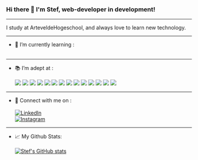 ### Hi there 👋 I'm Stef, web-developer in development!
________________________________________________________


I study at ArteveldeHogeschool, and always love to learn new technology.
________________________________________________________

- 🌱 I’m currently learning   :	<br> <br>

________________________________________________________

- 📚 I’m adept at   :	<br> <br>
![](https://img.shields.io/badge/Code-JavaScript-informational?style=flat&logo=JavaScript&color=323330)
![](https://img.shields.io/badge/Code-CSS3-informational?style=flat&logo=CSS3&color=1572B6)
![](https://img.shields.io/badge/Code-Sass-informational?style=flat&logo=Sass&color=CE679A)
![](https://img.shields.io/badge/Code-HTML5-informational?style=flat&logo=HTML5&color=E34F26)
![](https://img.shields.io/badge/Code-PHP-informational?style=flat&logo=PHP&color=777BB4)
![](https://img.shields.io/badge/Code-React-informational?style=flat&logo=React&color=61DAFB)
![](https://img.shields.io/badge/Code-NodeJS-informational?style=flat&logo=node.js&color=#378d37)
![](https://img.shields.io/badge/Code-Cypress-informational?style=flat&logo=Cypress&color=64bc98)
![](https://img.shields.io/badge/Code-Jest-informational?style=flat&logo=Jest&color=bd3e15)
![](https://img.shields.io/badge/Code-CraftCMS-informational?style=flat&logo=CraftCMS&color=e5422b)
![](https://img.shields.io/badge/Code-Wordpress-informational?style=flat&logo=Wordpress&color=1b769c)
![](https://img.shields.io/badge/Code-Vue-informational?style=flat&logo=Vue.js&color=4fc08d)
![](https://img.shields.io/badge/Code-TypeScript-informational?style=flat&logo=TypeScript&color=3178c6)
![](https://img.shields.io/badge/Code-NestJs-informational?style=flat&logo=Nestjs&color=e12a54)







________________________________________________________

- 💬 Connect with me on : <br> <br>
<a href="https://www.linkedin.com/in/stef-de-boeck-22a802221/"> ![LinkedIn](https://img.shields.io/badge/linkedin-%230077B5.svg?style=for-the-badge&logo=linkedin&logoColor=white) </a> <br>
<a href="https://www.instagram.com/stef_dbk/"> ![Instagram](https://img.shields.io/badge/Instagram-%23E4405F.svg?style=for-the-badge&logo=Instagram&logoColor=white) </a>

________________________________________________________

- 📈 My Github Stats: <br> <br>
[![Stef's GitHub stats](https://github-readme-stats.vercel.app/api?username=pgm-stefdebo3)](https://github.com/anuraghazra/github-readme-stats) <br> <br>



